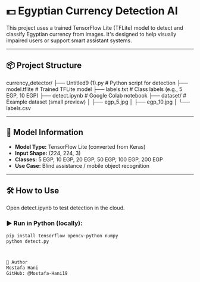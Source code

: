 # 💵 Egyptian Currency Detection AI

This project uses a trained TensorFlow Lite (TFLite) model to detect and classify Egyptian currency from images. It's designed to help visually impaired users or support smart assistant systems.

---

## 📦 Project Structure
currency_detector/
├── Untitled9 (1).py # Python script for detection
├── model.tflite # Trained TFLite model
├── labels.txt # Class labels (e.g., 5 EGP, 10 EGP)
├── detect.ipynb # Google Colab notebook
├── dataset/ # Example dataset (small preview)
│ ├── egp_5.jpg
│ ├── egp_10.jpg
│ └── labels.csv



---

## 🧠 Model Information

- **Model Type:** TensorFlow Lite (converted from Keras)
- **Input Shape:** (224, 224, 3)
- **Classes:** 5 EGP, 10 EGP, 20 EGP, 50 EGP, 100 EGP, 200 EGP
- **Use Case:** Blind assistance / mobile object recognition

---

## 🛠️ How to Use

Open detect.ipynb to test detection in the cloud.


### ▶️ Run in Python (locally):

```bash
pip install tensorflow opencv-python numpy
python detect.py



👤 Author
Mostafa Hani
GitHub: @Mostafa-Hani19
